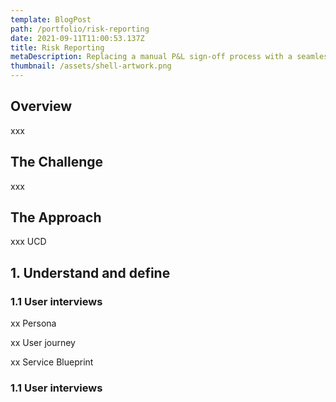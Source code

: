```yaml
---
template: BlogPost
path: /portfolio/risk-reporting
date: 2021-09-11T11:00:53.137Z
title: Risk Reporting
metaDescription: Replacing a manual P&L sign-off process with a seamless experience
thumbnail: /assets/shell-artwork.png
---
```

## Overview

xxx

## The Challenge

xxx

## The Approach

xxx UCD

## 1. Understand and define

### 1.1 User interviews

xx Persona

xx User journey

xx Service Blueprint

### 1.1 User interviews
